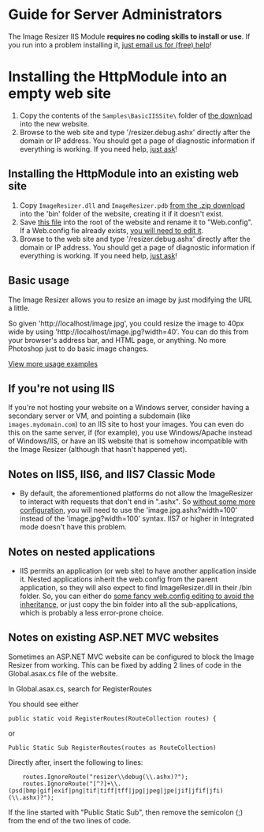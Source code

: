 # Guide for Server Administrators

The Image Resizer IIS Module **requires no coding skills to install or use**. If you run into a problem installing it, [just email us for (free) help](/support)!

# Installing the HttpModule into an empty web site

1. Copy the contents of the `Samples\BasicIISSite\` folder of [the download](/download) into the new website.
2. Browse to the web site and type '/resizer.debug.ashx' directly after the domain or IP address. You should get a page of diagnostic information if everything is working. If you need help, [just ask](/support)!

## Installing the HttpModule into an existing web site

1. Copy `ImageResizer.dll` and `ImageResizer.pdb` [from the .zip download](/download) into the 'bin' folder of the website, creating it if it doesn't exist.
3. Save [this file](/attachments/Web.config.txt) into the root of the website and rename it to "Web.config". If a Web.config fie already exists, [you will need to edit it](/docs/install/web-config).
4. Browse to the web site and type '/resizer.debug.ashx' directly after the domain or IP address. You should get a page of diagnostic information if everything is working. If you need help, [just ask](/support)!

## Basic usage

The Image Resizer allows you to resize an image by just modifying the URL a little.

So given 'http://localhost/image.jpg', you could resize the image to 40px wide by using 'http://localhost/image.jpg?width=40'. You can do this from your browser's address bar, and HTML page, or anything. No more Photoshop just to do basic image changes.

[View more usage examples](/docs/examples)


## If you're not using IIS

If you're not hosting your website on a Windows server, consider having a secondary server or VM, and pointing a subdomain (like `images.mydomain.com`) to an IIS site to host your images. You can even do this on the same server, if (for example), you use Windows/Apache instead of Windows/IIS, or have an IIS website that is somehow incompatible with the Image Resizer (although that hasn't happened yet).

## Notes on IIS5, IIS6, and IIS7 Classic Mode

* By default, the aforementioned platforms do not allow the ImageResizer to interact with requests that don't end in ".ashx". So [without some more configuration](/docs/cleanurls), you will need to use the 'image.jpg.ashx?width=100' instead of the 'image.jpg?width=100' syntax. IIS7 or higher in Integrated mode doesn't have this problem.

## Notes on nested applications

* IIS permits an application (or web site) to have another application inside it. Nested applications inherit the web.config from the parent application, so they will also expect to find ImageResizer.dll in their /bin folder. So, you can either do [some fancy web.config editing to avoid the inheritance](http://aspdotnetfaq.com/Faq/how-to-disable-web-config-inheritance-for-child-applications-in-subfolders-in-asp-net.aspx), or just copy the bin folder into all the sub-applications, which is probably a less error-prone choice.

## Notes on existing ASP.NET MVC websites

Sometimes an ASP.NET MVC website can be configured to block the Image Resizer from working. This can be fixed by adding 2 lines of code in the Global.asax.cs file of the website.

In Global.asax.cs, search for RegisterRoutes

You should see either

	public static void RegisterRoutes(RouteCollection routes) {

or

	Public Static Sub RegisterRoutes(routes as RouteCollection)

Directly after, insert the following to lines:

		routes.IgnoreRoute("resizer\\debug(\\.ashx)?");
		routes.IgnoreRoute("[^?]+\\.(psd|bmp|gif|exif|png|tif|tiff|tff|jpg|jpeg|jpe|jif|jfif|jfi)(\\.ashx)?");

If the line started with "Public Static Sub", then remove the semicolon (;) from the end of the two lines of code.

